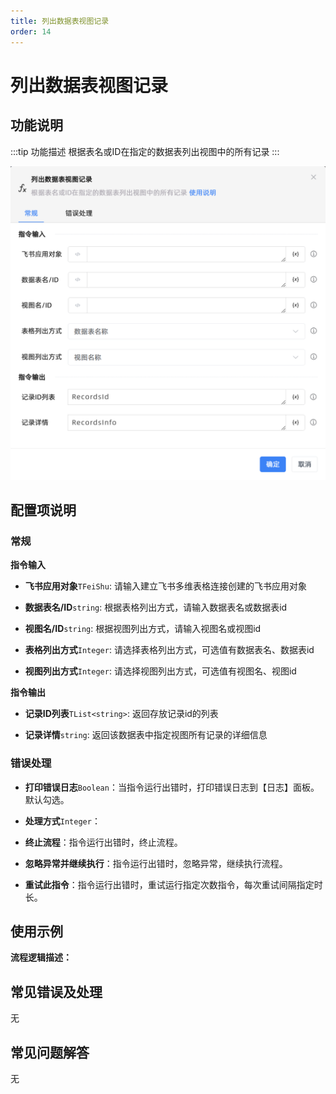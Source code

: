 ```yaml
---
title: 列出数据表视图记录
order: 14
---
```


# 列出数据表视图记录

## 功能说明

:::tip 功能描述
根据表名或ID在指定的数据表列出视图中的所有记录
:::

![列出数据表视图记录](../../../../assets/列出数据表视图记录_command.png)

## 配置项说明

### 常规

**指令输入**

- **飞书应用对象**`TFeiShu`: 请输入建立飞书多维表格连接创建的飞书应用对象

- **数据表名/ID**`string`: 根据表格列出方式，请输入数据表名或数据表id

- **视图名/ID**`string`: 根据视图列出方式，请输入视图名或视图id

- **表格列出方式**`Integer`: 请选择表格列出方式，可选值有数据表名、数据表id

- **视图列出方式**`Integer`: 请选择视图列出方式，可选值有视图名、视图id


**指令输出**

- **记录ID列表**`TList<string>`: 返回存放记录id的列表

- **记录详情**`string`: 返回该数据表中指定视图所有记录的详细信息

### 错误处理

- **打印错误日志**`Boolean`：当指令运行出错时，打印错误日志到【日志】面板。默认勾选。

- **处理方式**`Integer`：

 - **终止流程**：指令运行出错时，终止流程。

 - **忽略异常并继续执行**：指令运行出错时，忽略异常，继续执行流程。

 - **重试此指令**：指令运行出错时，重试运行指定次数指令，每次重试间隔指定时长。

## 使用示例

**流程逻辑描述：** 

## 常见错误及处理

无

## 常见问题解答

无

